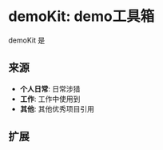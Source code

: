
# demoKit: demo工具箱


demoKit 是

## 来源

- **个人日常**: 日常涉猎
- **工作**: 工作中使用到
- **其他**: 其他优秀项目引用

## 扩展



